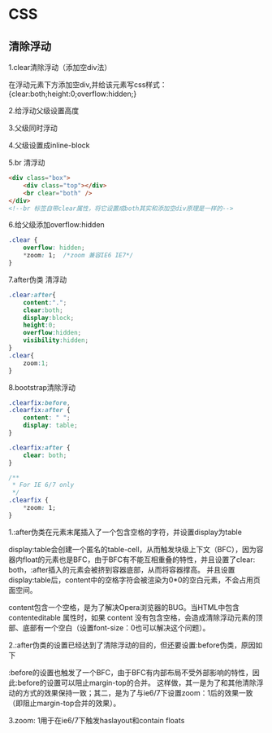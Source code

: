 # CSS

## 清除浮动

1.clear清除浮动（添加空div法）

在浮动元素下方添加空div,并给该元素写css样式： {clear:both;height:0;overflow:hidden;}

2.给浮动父级设置高度

3.父级同时浮动

4.父级设置成inline-block

5.br 清浮动

```html
<div class="box">
    <div class="top"></div>
    <br clear="both" />
</div>
<!--br 标签自带clear属性，将它设置成both其实和添加空div原理是一样的-->
```

6.给父级添加overflow:hidden

```css
.clear {
    overflow: hidden;
    *zoom: 1;  /*zoom 兼容IE6 IE7*/
}
```

7.after伪类 清浮动

```css
.clear:after{
    content:".";
    clear:both;
    display:block;
    height:0;
    overflow:hidden;
    visibility:hidden;
}
.clear{
    zoom:1;
}
```

8.bootstrap清除浮动

```css
.clearfix:before,
.clearfix:after {
    content: " ";
    display: table;
}

.clearfix:after {
    clear: both;
}

/**
 * For IE 6/7 only
 */
.clearfix {
    *zoom: 1;
}
```

1.:after伪类在元素末尾插入了一个包含空格的字符，并设置display为table

display:table会创建一个匿名的table-cell，从而触发块级上下文（BFC），因为容器内float的元素也是BFC，由于BFC有不能互相重叠的特性，并且设置了clear: both，:after插入的元素会被挤到容器底部，从而将容器撑高。
并且设置display:table后，content中的空格字符会被渲染为0*0的空白元素，不会占用页面空间。

content包含一个空格，是为了解决Opera浏览器的BUG。当HTML中包含 contenteditable 属性时，如果 content 没有包含空格，会造成清除浮动元素的顶部、底部有一个空白（设置font-size：0也可以解决这个问题）。

2.:after伪类的设置已经达到了清除浮动的目的，但还要设置:before伪类，原因如下

:before的设置也触发了一个BFC，由于BFC有内部布局不受外部影响的特性，因此:before的设置可以阻止margin-top的合并。
这样做，其一是为了和其他清除浮动的方式的效果保持一致；其二，是为了与ie6/7下设置zoom：1后的效果一致（即阻止margin-top合并的效果）。

3.zoom: 1用于在ie6/7下触发haslayout和contain floats